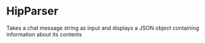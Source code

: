 # HipParser
Takes a chat message string as input and displays a JSON object containing information about its contents

